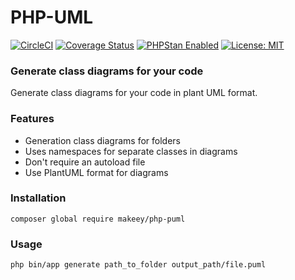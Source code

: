 # PHP-UML
[![CircleCI](https://circleci.com/gh/makeey/php-puml/tree/master.svg?style=svg&circle-token=8b4d8ce8e2d6819ef721f73b62645447207efab8)](https://circleci.com/gh/makeey/php-puml/tree/master)
[![Coverage Status](https://coveralls.io/repos/github/makeey/php-puml/badge.svg?branch=master)](https://coveralls.io/github/makeey/php-puml?branch=master)
<a href="https://github.com/phpstan/phpstan"><img src="https://img.shields.io/badge/PHPStan-enabled-brightgreen.svg?style=flat" alt="PHPStan Enabled"></a>
[![License: MIT](https://img.shields.io/badge/License-MIT-yellow.svg)](https://opensource.org/licenses/MIT)

### Generate class diagrams for your code
Generate class diagrams for your code in plant UML format. 

### Features
* Generation class diagrams for folders
* Uses namespaces for separate classes in diagrams
* Don't require an autoload file
* Use PlantUML format for diagrams

### Installation 
`composer global require makeey/php-puml`

### Usage 
`php bin/app generate path_to_folder output_path/file.puml `

